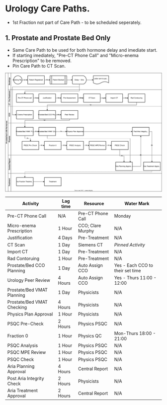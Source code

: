 # Urology Care Paths.

- 1st Fraction not part of Care Path - to be scheduled seperately.

## 1. Prostate and Prostate Bed Only
- Same Care Path to be used for both hormone delay and imediate start.
- If starting imediately, "Pre-CT Phone Call" and "Micro-enema Prescription" to be removed.
- Pin Care Path to CT Scan.


![Prostate/bed CarePath](./Assets/ProstateOnly_Hormone.svg)

| Activity           | Lag time  | Resource           | Water Mark |
| ------------------ | --------  | -----------------  | ---------- |
| Pre-CT Phone Call  | N/A       | Pre-CT Phone Call  | Monday |
| Micro-enema Prescription | 1 Hour | CCO; Clare Murphy | N/A |
| Justification | 4 Days | Pre-Treatment | N/A |
| CT Scan | 1 Day | Siemens CT | *Pinned Activity* |
| Import CT | 1 Day | Pre-Treatment | N/A |
| Rad Contoruing | 1 Hour | Pre-Treatment | N/A | 
| Prostate/Bed CCO Planning | 1 Day | Auto Assign CCO | Yes - Each CCO to their set time |
| Urology Peer Review | 4 Hours | Auto Assign CCO | Yes - Thurs 11:00 - 12:00 |
| Prostate/Bed VMAT Planning | 1 Day | Physicists | N/A |
| Prostate/Bed VMAT Checking | 4 Hours | Physicists | N/A |
| Physics Plan Approval | 1 Hour | Physicists | N/A |
| PSQC Pre-Check | 2 Hours | Physics PSQC | N/A |
| Fraction 0 | 1 Hour | Physics QC | Mon-Thurs 18:00 - 21:00 |
| PSQC Analysis | 1 Hour | Physics PSQC | N/A |
| PSQC MPE Review | 1 Hour | Physics PSQC | N/A |
| PSQC Check | 1 Hour | Physics PSQC | N/A |
| Aria Planning Approval | 4 Hours | Central Report | N/A | 
| Post Aria Integrity Check | 2 Hours | Physicists | N/A |
| Aria Treatment Approval | 2 Hours | Central Report | N/A |
